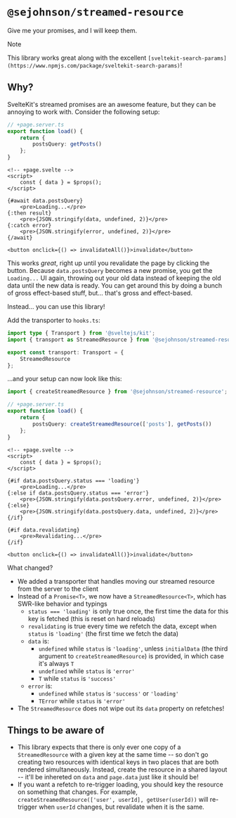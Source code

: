 # `@sejohnson/streamed-resource`

Give me your promises, and I will keep them.

> [!NOTE]
> This library works great along with the excellent `[sveltekit-search-params](https://www.npmjs.com/package/sveltekit-search-params)`!

## Why?

SvelteKit's streamed promises are an awesome feature, but they can be annoying to work with. Consider the following setup:

```ts
// +page.server.ts
export function load() {
	return {
		postsQuery: getPosts()
	};
}
```

```svelte
<!-- +page.svelte -->
<script>
	const { data } = $props();
</script>

{#await data.postsQuery}
	<pre>Loading...</pre>
{:then result}
	<pre>{JSON.stringify(data, undefined, 2)}</pre>
{:catch error}
	<pre>{JSON.stringify(error, undefined, 2)}</pre>
{/await}

<button onclick={() => invalidateAll()}>invalidate</button>
```

This works _great_, right up until you revalidate the page by clicking the button. Because `data.postsQuery` becomes a new promise, you get the `Loading...` UI again, throwing out your old data instead of keeping the old data until the new data is ready. You can get around this by doing a bunch of gross effect-based stuff, but... that's gross and effect-based.

Instead... you can use this library!

Add the transporter to `hooks.ts`:

```ts
import type { Transport } from '@sveltejs/kit';
import { transport as StreamedResource } from '@sejohnson/streamed-resource/transport';

export const transport: Transport = {
	StreamedResource
};
```

...and your setup can now look like this:

```ts
import { createStreamedResource } from '@sejohnson/streamed-resource';

// +page.server.ts
export function load() {
	return {
		postsQuery: createStreamedResource(['posts'], getPosts())
	};
}
```

```svelte
<!-- +page.svelte -->
<script>
	const { data } = $props();
</script>

{#if data.postsQuery.status === 'loading'}
	<pre>Loading...</pre>
{:else if data.postsQuery.status === 'error'}
	<pre>{JSON.stringify(data.postsQuery.error, undefined, 2)}</pre>
{:else}
	<pre>{JSON.stringify(data.postsQuery.data, undefined, 2)}</pre>
{/if}

{#if data.revalidating}
	<pre>Revalidating...</pre>
{/if}

<button onclick={() => invalidateAll()}>invalidate</button>
```

What changed?

- We added a transporter that handles moving our streamed resource from the server to the client
- Instead of a `Promise<T>`, we now have a `StreamedResource<T>`, which has SWR-like behavior and typings
  - `status === 'loading'` is only true once, the first time the data for this key is fetched (this is reset on hard reloads)
  - `revalidating` is true every time we refetch the data, except when `status` is `'loading'` (the first time we fetch the data)
  - `data` is:
    - `undefined` while `status` is `'loading'`, unless `initialData` (the third argument to `createStreamedResource`) is provided, in which case it's always `T`
    - `undefined` while `status` is `'error'`
    - `T` while `status` is `'success'`
  - `error` is:
    - `undefined` while `status` is `'success'` or `'loading'`
    - `TError` while `status` is `'error'`
- The `StreamedResource` does not wipe out its `data` property on refetches!

## Things to be aware of

- This library expects that there is only ever one copy of a `StreamedResource` with a given key at the same time -- so don't go creating two resources with identical keys in two places that are both rendered simultaneously. Instead, create the resource in a shared layout -- it'll be inhereted on `data` and `page.data` just like it should be!
- If you want a refetch to re-trigger loading, you should key the resource on something that changes. For example, `createStreamedResource(['user', userId], getUser(userId))` will re-trigger when `userId` changes, but revalidate when it is the same.
